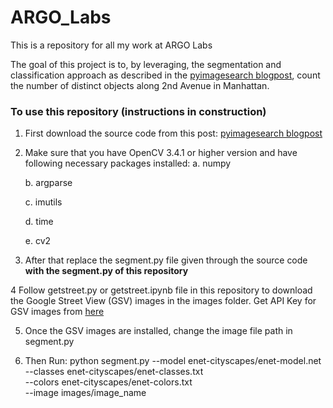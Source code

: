 # ARGO_Labs
This is a repository for all my work at ARGO Labs 

The goal of this project is to, by leveraging, the segmentation and classification approach as described in the [pyimagesearch blogpost](https://www.pyimagesearch.com/2018/09/03/semantic-segmentation-with-opencv-and-deep-learning), count the number of distinct objects along 2nd Avenue in Manhattan.


### To use this repository (instructions in construction)
1. First download the source code from this post: [pyimagesearch blogpost](https://www.pyimagesearch.com/2018/09/03/semantic-segmentation-with-opencv-and-deep-learning)

2. Make sure that you have OpenCV 3.4.1 or higher version and have following necessary packages installed:
   a. numpy
   
   b. argparse
   
   c. imutils
   
   d. time
   
   e. cv2
  
3. After that replace the segment.py file given through the source code **with the segment.py of this repository**

4 Follow getstreet.py or getstreet.ipynb file in this repository to download the Google Street View (GSV) images in the images folder. Get API Key for GSV images from [here](https://developers.google.com/maps/documentation/streetview/get-api-key)

5. Once the GSV images are installed, change the image file path in segment.py

6. Then Run: python segment.py --model enet-cityscapes/enet-model.net \
	--classes enet-cityscapes/enet-classes.txt \
	--colors enet-cityscapes/enet-colors.txt \
	--image images/image_name
